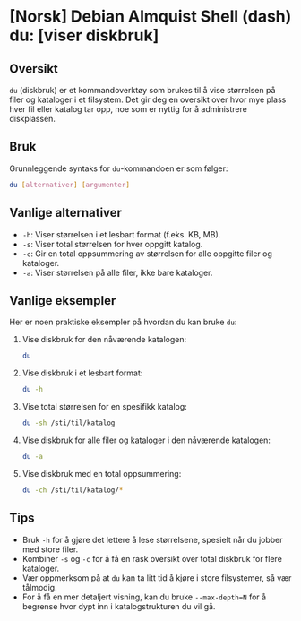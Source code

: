# [Norsk] Debian Almquist Shell (dash) du: [viser diskbruk]

## Oversikt
`du` (diskbruk) er et kommandoverktøy som brukes til å vise størrelsen på filer og kataloger i et filsystem. Det gir deg en oversikt over hvor mye plass hver fil eller katalog tar opp, noe som er nyttig for å administrere diskplassen.

## Bruk
Grunnleggende syntaks for `du`-kommandoen er som følger:

```bash
du [alternativer] [argumenter]
```

## Vanlige alternativer
- `-h`: Viser størrelsen i et lesbart format (f.eks. KB, MB).
- `-s`: Viser total størrelsen for hver oppgitt katalog.
- `-c`: Gir en total oppsummering av størrelsen for alle oppgitte filer og kataloger.
- `-a`: Viser størrelsen på alle filer, ikke bare kataloger.

## Vanlige eksempler
Her er noen praktiske eksempler på hvordan du kan bruke `du`:

1. Vise diskbruk for den nåværende katalogen:
   ```bash
   du
   ```

2. Vise diskbruk i et lesbart format:
   ```bash
   du -h
   ```

3. Vise total størrelsen for en spesifikk katalog:
   ```bash
   du -sh /sti/til/katalog
   ```

4. Vise diskbruk for alle filer og kataloger i den nåværende katalogen:
   ```bash
   du -a
   ```

5. Vise diskbruk med en total oppsummering:
   ```bash
   du -ch /sti/til/katalog/*
   ```

## Tips
- Bruk `-h` for å gjøre det lettere å lese størrelsene, spesielt når du jobber med store filer.
- Kombiner `-s` og `-c` for å få en rask oversikt over total diskbruk for flere kataloger.
- Vær oppmerksom på at `du` kan ta litt tid å kjøre i store filsystemer, så vær tålmodig.
- For å få en mer detaljert visning, kan du bruke `--max-depth=N` for å begrense hvor dypt inn i katalogstrukturen du vil gå.